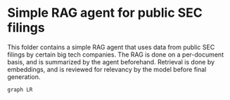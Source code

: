 # Simple RAG agent for public SEC filings

This folder contains a simple RAG agent that uses data from public SEC filings by certain big tech companies.
The RAG is done on a per-document basis, and is summarized by the agent beforehand.
Retrieval is done by embeddings, and is reviewed for relevancy by the model before final generation.

```mermaid
graph LR

```
